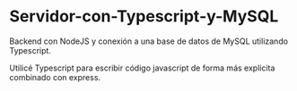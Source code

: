 # Servidor-con-Typescript-y-MySQL
Backend con NodeJS y conexión a una base de datos de MySQL utilizando Typescript.

Utilicé Typescript para escribir código javascript de forma más explicita combinado con express.
